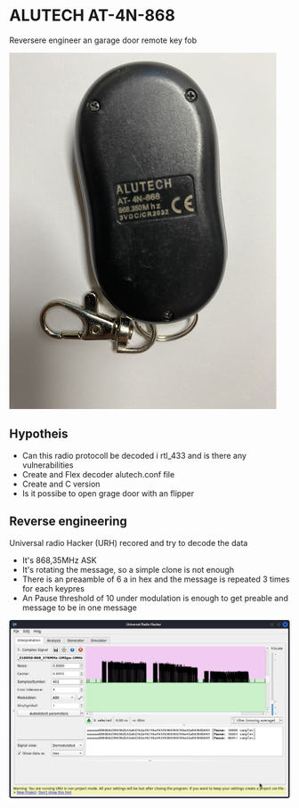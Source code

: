 # ALUTECH AT-4N-868
Reversere engineer an garage door remote key fob 

![AT-4N-868](AT_4N_868.png) 


## Hypotheis
* Can this radio protocoll be decoded i rtl_433 and is there any vulnerabilities 
* Create and Flex decoder alutech.conf file 
* Create and C version
* Is it possibe to open grage door with an flipper

## Reverse engineering
Universal radio Hacker (URH) recored and try to decode the data 
* It's 868,35MHz ASK
* It's rotating the message, so a simple clone is not enough 
* There is an preaamble of 6 a in hex and the message is repeated 3 times for each keypres
* An Pause threshold of 10 under modulation is enough to get preable and message to be in one message 

![AT-4N-868](urh_AT_4N_868.png)
